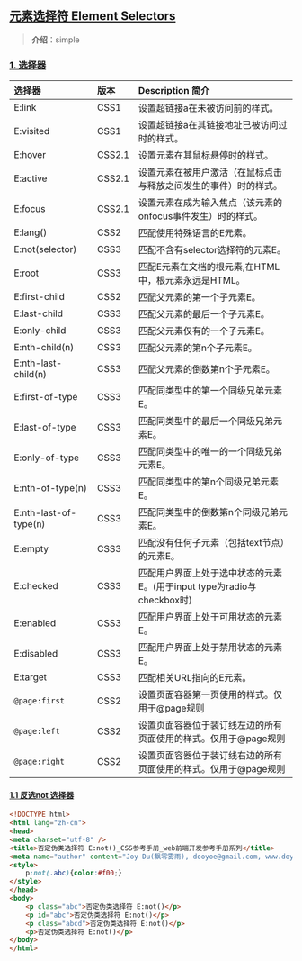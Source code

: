 ## [元素选择符 Element Selectors](#)
> **介绍**：simple

### [1. 选择器](#)
| 选择器                   | 版本                                                |	Description 简介|
|:-----------------------|:--------------------------------------|:--------------------------------------------------|
| E:link                 	| CSS1                                              |	设置超链接a在未被访问前的样式。|
| E:visited	             |CSS1| 	设置超链接a在其链接地址已被访问过时的样式。                           |
| E:hover	               |CSS2.1| 	设置元素在其鼠标悬停时的样式。                                  |
| E:active	              |CSS2.1| 	设置元素在被用户激活（在鼠标点击与释放之间发生的事件）时的样式。                 |
| E:focus	               |CSS2.1| 	设置元素在成为输入焦点（该元素的onfocus事件发生）时的样式。                |
| E:lang()	              |CSS2| 	匹配使用特殊语言的E元素。                                    |
| E:not(selector)	       |CSS3| 	匹配不含有selector选择符的元素E。                            |
| E:root	                |CSS3| 	匹配E元素在文档的根元素,在HTML中，根元素永远是HTML。                                   |
| E:first-child	         |CSS2| 	匹配父元素的第一个子元素E。                                   |
| E:last-child	          |CSS3| 	匹配父元素的最后一个子元素E。                                  |
| E:only-child	          |CSS3| 	匹配父元素仅有的一个子元素E。                                  |
| E:nth-child(n)	        |CSS3| 	匹配父元素的第n个子元素E。                                   |
| E:nth-last-child(n)	   |CSS3| 	匹配父元素的倒数第n个子元素E。                                 |
| E:first-of-type	       |CSS3| 	匹配同类型中的第一个同级兄弟元素E。                               |
| E:last-of-type	        |CSS3| 	匹配同类型中的最后一个同级兄弟元素E。                              |
| E:only-of-type	        |CSS3| 	匹配同类型中的唯一的一个同级兄弟元素E。                             |
| E:nth-of-type(n)	      |CSS3| 	匹配同类型中的第n个同级兄弟元素E。                               |
| E:nth-last-of-type(n)	 |CSS3| 	匹配同类型中的倒数第n个同级兄弟元素E。                             |
| E:empty	               |CSS3| 	匹配没有任何子元素（包括text节点）的元素E。                         |
| E:checked	             |CSS3| 	匹配用户界面上处于选中状态的元素E。(用于input type为radio与checkbox时) |
| E:enabled	             |CSS3| 	匹配用户界面上处于可用状态的元素E。                               |
| E:disabled	            |CSS3| 	匹配用户界面上处于禁用状态的元素E。                               |
| E:target	              |CSS3| 	匹配相关URL指向的E元素。                                   |
| `@page:first`	           |CSS2| 	设置页面容器第一页使用的样式。仅用于@page规则                        |
| `@page:left`	            |CSS2| 	设置页面容器位于装订线左边的所有页面使用的样式。仅用于@page规则               |
| `@page:right`	           |CSS2| 	设置页面容器位于装订线右边的所有页面使用的样式。仅用于@page规则               |


#### [1.1 反选not 选择器](#)

```html
<!DOCTYPE html>
<html lang="zh-cn">
<head>
<meta charset="utf-8" />
<title>否定伪类选择符 E:not()_CSS参考手册_web前端开发参考手册系列</title>
<meta name="author" content="Joy Du(飘零雾雨), dooyoe@gmail.com, www.doyoe.com" />
<style>
    p:not(.abc){color:#f00;}
</style>
</head>
<body>
    <p class="abc">否定伪类选择符 E:not()</p>
    <p id="abc">否定伪类选择符 E:not()</p>
    <p class="abcd">否定伪类选择符 E:not()</p>
    <p>否定伪类选择符 E:not()</p>
</body>
</html>
			
```